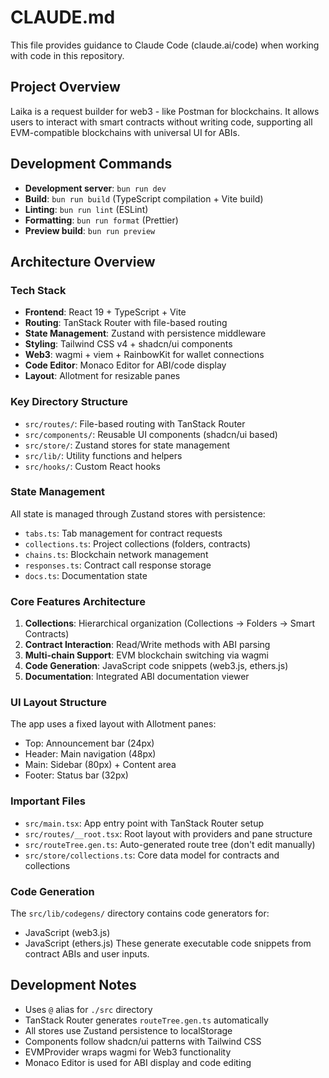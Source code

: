# CLAUDE.md

This file provides guidance to Claude Code (claude.ai/code) when working with code in this repository.

## Project Overview

Laika is a request builder for web3 - like Postman for blockchains. It allows users to interact with smart contracts without writing code, supporting all EVM-compatible blockchains with universal UI for ABIs.

## Development Commands

- **Development server**: `bun run dev`
- **Build**: `bun run build` (TypeScript compilation + Vite build)
- **Linting**: `bun run lint` (ESLint)
- **Formatting**: `bun run format` (Prettier)
- **Preview build**: `bun run preview`

## Architecture Overview

### Tech Stack
- **Frontend**: React 19 + TypeScript + Vite
- **Routing**: TanStack Router with file-based routing
- **State Management**: Zustand with persistence middleware
- **Styling**: Tailwind CSS v4 + shadcn/ui components
- **Web3**: wagmi + viem + RainbowKit for wallet connections
- **Code Editor**: Monaco Editor for ABI/code display
- **Layout**: Allotment for resizable panes

### Key Directory Structure
- `src/routes/`: File-based routing with TanStack Router
- `src/components/`: Reusable UI components (shadcn/ui based)
- `src/store/`: Zustand stores for state management
- `src/lib/`: Utility functions and helpers
- `src/hooks/`: Custom React hooks

### State Management
All state is managed through Zustand stores with persistence:
- `tabs.ts`: Tab management for contract requests
- `collections.ts`: Project collections (folders, contracts)
- `chains.ts`: Blockchain network management
- `responses.ts`: Contract call response storage
- `docs.ts`: Documentation state

### Core Features Architecture
1. **Collections**: Hierarchical organization (Collections → Folders → Smart Contracts)
2. **Contract Interaction**: Read/Write methods with ABI parsing
3. **Multi-chain Support**: EVM blockchain switching via wagmi
4. **Code Generation**: JavaScript code snippets (web3.js, ethers.js)
5. **Documentation**: Integrated ABI documentation viewer

### UI Layout Structure
The app uses a fixed layout with Allotment panes:
- Top: Announcement bar (24px)
- Header: Main navigation (48px) 
- Main: Sidebar (80px) + Content area
- Footer: Status bar (32px)

### Important Files
- `src/main.tsx`: App entry point with TanStack Router setup
- `src/routes/__root.tsx`: Root layout with providers and pane structure
- `src/routeTree.gen.ts`: Auto-generated route tree (don't edit manually)
- `src/store/collections.ts`: Core data model for contracts and collections

### Code Generation
The `src/lib/codegens/` directory contains code generators for:
- JavaScript (web3.js)
- JavaScript (ethers.js)
These generate executable code snippets from contract ABIs and user inputs.

## Development Notes

- Uses `@` alias for `./src` directory
- TanStack Router generates `routeTree.gen.ts` automatically
- All stores use Zustand persistence to localStorage
- Components follow shadcn/ui patterns with Tailwind CSS
- EVMProvider wraps wagmi for Web3 functionality
- Monaco Editor is used for ABI display and code editing